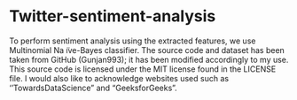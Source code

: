 # Twitter-sentiment-analysis
To perform sentiment analysis using the extracted features, we use Multinomial Na ̈ıve-Bayes classifier. The source code and dataset has been taken from GitHub (Gunjan993); it has been modified accordingly to my use. This source code is licensed under the MIT license found in the LICENSE file. I would also like to acknowledge websites used such as ‘’TowardsDataScience” and “GeeksforGeeks”.
